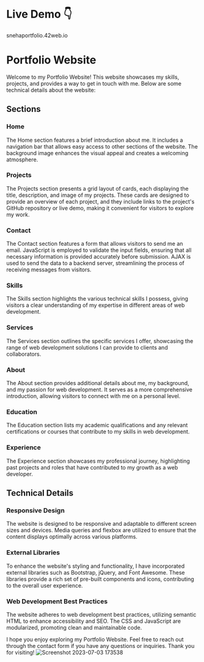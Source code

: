 # Live Demo 👇
snehaportfolio.42web.io

# Portfolio Website

Welcome to my Portfolio Website! This website showcases my skills, projects, and provides a way to get in touch with me. Below are some technical details about the website:

## Sections

### Home
The Home section features a brief introduction about me. It includes a navigation bar that allows easy access to other sections of the website. The background image enhances the visual appeal and creates a welcoming atmosphere.

### Projects
The Projects section presents a grid layout of cards, each displaying the title, description, and image of my projects. These cards are designed to provide an overview of each project, and they include links to the project's GitHub repository or live demo, making it convenient for visitors to explore my work.

### Contact
The Contact section features a form that allows visitors to send me an email. JavaScript is employed to validate the input fields, ensuring that all necessary information is provided accurately before submission. AJAX is used to send the data to a backend server, streamlining the process of receiving messages from visitors.

### Skills
The Skills section highlights the various technical skills I possess, giving visitors a clear understanding of my expertise in different areas of web development.

### Services
The Services section outlines the specific services I offer, showcasing the range of web development solutions I can provide to clients and collaborators.

### About
The About section provides additional details about me, my background, and my passion for web development. It serves as a more comprehensive introduction, allowing visitors to connect with me on a personal level.

### Education
The Education section lists my academic qualifications and any relevant certifications or courses that contribute to my skills in web development.

### Experience
The Experience section showcases my professional journey, highlighting past projects and roles that have contributed to my growth as a web developer.

## Technical Details

### Responsive Design
The website is designed to be responsive and adaptable to different screen sizes and devices. Media queries and flexbox are utilized to ensure that the content displays optimally across various platforms.

### External Libraries
To enhance the website's styling and functionality, I have incorporated external libraries such as Bootstrap, jQuery, and Font Awesome. These libraries provide a rich set of pre-built components and icons, contributing to the overall user experience.

### Web Development Best Practices
The website adheres to web development best practices, utilizing semantic HTML to enhance accessibility and SEO. The CSS and JavaScript are modularized, promoting clean and maintainable code.

I hope you enjoy exploring my Portfolio Website. Feel free to reach out through the contact form if you have any questions or inquiries. Thank you for visiting!
![Screenshot 2023-07-03 173538](https://github.com/snehagautam869/Portfolio/assets/79215346/cc64785d-d601-46c4-99b1-990968522634)
